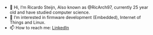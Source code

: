 - 👋 Hi, I’m Ricardo Steijn, Also known as @RicArch97, currently 25 year old and have studied computer science.
- 👀 I’m interested in firmware development (Embedded), Internet of Things and Linux.
- 📫 How to reach me: [LinkedIn](https://www.linkedin.com/in/ricardo-steijn-38319b177)

<!---
RicArch97/RicArch97 is a ✨ special ✨ repository because its `README.md` (this file) appears on your GitHub profile.
You can click the Preview link to take a look at your changes.
--->
